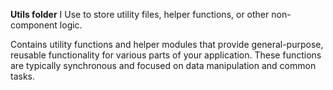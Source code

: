 **Utils folder** I Use to store utility files, helper functions, or other non-component logic.

Contains utility functions and helper modules that provide general-purpose, reusable functionality
for various parts of your application. These functions are typically synchronous and focused on data
manipulation and common tasks.
